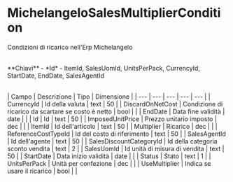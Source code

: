 # MichelangeloSalesMultiplierCondition
Condizioni di ricarico nell'Erp Michelangelo

<br>
**Chiavi**
- *Id*
- ItemId, SalesUomId, UnitsPerPack, CurrencyId, StartDate, EndDate, SalesAgentId
<br><br>

| Campo | Descrizione | Tipo | Dimensione | 
| --- | --- | --- | --- | --- |
| CurrencyId | Id della valuta | text | 50 |
| DiscardOnNetCost | Condizione di ricarico da scartare se costo è netto | bool |  |
| EndDate | Data fine validità | date |  |
| Id | Id | text | 50 |
| ImposedUnitPrice | Prezzo unitario imposto | dec |  |
| ItemId | Id dell'articolo | text | 50 |
| Multiplier | Ricarico | dec |  |
| ReferenceCostTypeId | Id del costo di riferimento | text | 50 |
| SalesAgentId | Id dell'agente | text | 50 |
| SalesDiscountCategoryId | Id della categoria sconto vendita | text | 2 |
| SalesUomId | Id unità di misura di vendita | text | 50 |
| StartDate | Data inizio validità | date |  |
| Status | Stato | text | 1 |
| UnitsPerPack | Unità per confezione | dec |  |
| UseMultiplier | Indica se usare il ricarico | bool |  |

